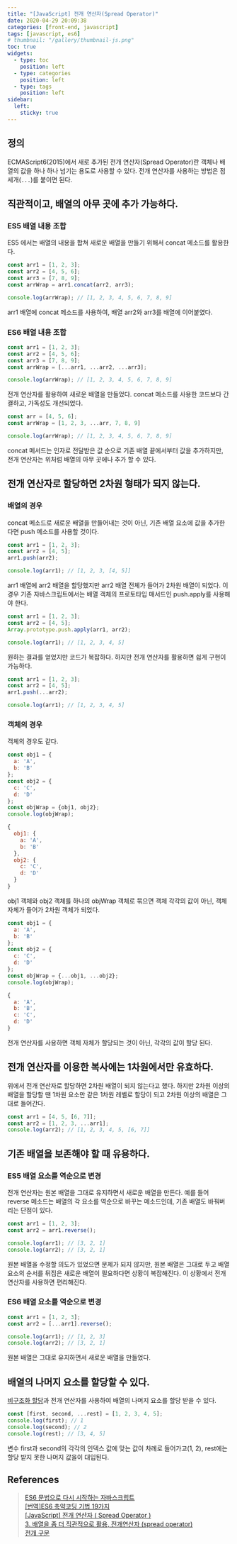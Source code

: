 ```yaml
---
title: "[JavaScript] 전개 연산자(Spread Operator)"
date: 2020-04-29 20:09:38
categories: [front-end, javascript]
tags: [javascript, es6]
# thumbnail: "/gallery/thumbnail-js.png"
toc: true
widgets:
  - type: toc
    position: left
  - type: categories
    position: left
  - type: tags
    position: left
sidebar:
  left:
    sticky: true
---
```


## 정의
ECMAScript6(2015)에서 새로 추가된 전개 연산자(Spread Operator)란 객체나 배열의 값을 하나 하나 넘기는 용도로 사용할 수 있다. 전개 연산자를 사용하는 방법은 점 세개(`...`)를 붙이면 된다.

<!-- more -->

## 직관적이고, 배열의 아무 곳에 추가 가능하다.
### ES5 배열 내용 조합 
ES5 에서는 배열의 내용을 합쳐 새로운 배열을 만들기 위해서 concat 메소드를 활용한다.

```javascript
const arr1 = [1, 2, 3];
const arr2 = [4, 5, 6];
const arr3 = [7, 8, 9];
const arrWrap = arr1.concat(arr2, arr3);

console.log(arrWrap); // [1, 2, 3, 4, 5, 6, 7, 8, 9]
```

arr1 배열에 concat 메소드를 사용하여, 배열 arr2와 arr3를 배열에 이어붙였다.

### ES6 배열 내용 조합
```javascript
const arr1 = [1, 2, 3];
const arr2 = [4, 5, 6];
const arr3 = [7, 8, 9];
const arrWrap = [...arr1, ...arr2, ...arr3];

console.log(arrWrap); // [1, 2, 3, 4, 5, 6, 7, 8, 9]
```

전개 연산자를 활용하여 새로운 배열을 만들었다. concat 메소드를 사용한 코드보다 간결하고, 가독성도 개선되었다.

```javascript
const arr = [4, 5, 6];
const arrWrap = [1, 2, 3, ...arr, 7, 8, 9]

console.log(arrWrap); // [1, 2, 3, 4, 5, 6, 7, 8, 9]
```

concat 메서드는 인자로 전달받은 값 순으로 기존 배열 끝에서부터 값을 추가하지만, 전개 연산자는 위처럼 배열의 아무 곳에나 추가 할 수 있다.

## 전개 연산자로 할당하면 2차원 형태가 되지 않는다.

### 배열의 경우
concat 메소드로 새로운 배열을 만들어내는 것이 아닌, 기존 배열 요소에 값을 추가한다면 push 메소드를 사용할 것이다.

```javascript
const arr1 = [1, 2, 3];
const arr2 = [4, 5];
arr1.push(arr2);

console.log(arr1); // [1, 2, 3, [4, 5]]
```

arr1 배열에 arr2 배열을 할당했지만 arr2 배열 전체가 들어가 2차원 배열이 되었다. 이 경우 기존 자바스크립트에서는 배열 객체의 프로토타입 매서드인 push.apply를 사용해야 한다.

```javascript
const arr1 = [1, 2, 3];
const arr2 = [4, 5];
Array.prototype.push.apply(arr1, arr2);

console.log(arr1); // [1, 2, 3, 4, 5]
```

원하는 결과를 얻었지만 코드가 복잡하다. 하지만 전개 연산자를 활용하면 쉽게 구현이 가능하다.

```javascript
const arr1 = [1, 2, 3];
const arr2 = [4, 5];
arr1.push(...arr2);

console.log(arr1); // [1, 2, 3, 4, 5]
```

### 객체의 경우
객체의 경우도 같다.

```javascript
const obj1 = {
  a: 'A',
  b: 'B'
};
const obj2 = {
  c: 'C',
  d: 'D'
};
const objWrap = {obj1, obj2};
console.log(objWrap);
```
```javascript
{
  obj1: {
    a: 'A',
    b: 'B'
  },
  obj2: {
    c: 'C',
    d: 'D'
  }
}
```

obj1 객체와 obj2 객체를 하나의 objWrap 객체로 묶으면 객체 각각의 값이 아닌, 객체 자체가 들어가 2차원 객체가 되었다.

```javascript
const obj1 = {
  a: 'A',
  b: 'B'
};
const obj2 = {
  c: 'C',
  d: 'D'
};
const objWrap = {...obj1, ...obj2};
console.log(objWrap);
```
```javascript
{
  a: 'A',
  b: 'B',
  c: 'C',
  d: 'D'
}
```

전개 연산자를 사용하면 객체 자체가 할당되는 것이 아닌, 각각의 값이 할당 된다.

## 전개 연산자를 이용한 복사에는 1차원에서만 유효하다.
위에서 전개 연산자로 할당하면 2차원 배열이 되지 않는다고 했다. 하지만 2차원 이상의 배열을 할당할 땐 1차원 요소만 같은 1차원 레벨로 할당이 되고 2차원 이상의 배열은 그대로 들어간다.

```javascript
const arr1 = [4, 5, [6, 7]];
const arr2 = [1, 2, 3, ...arr1];
console.log(arr2); // [1, 2, 3, 4, 5, [6, 7]]
```

## 기존 배열을 보존해야 할 때 유용하다.
### ES5 배열 요소를 역순으로 변경
전개 연산자는 원본 배열을 그대로 유지하면서 새로운 배열을 만든다. 예를 들어 reverse 메소드는 배열의 각 요소를 역순으로 바꾸는 메소드인데, 기존 배열도 바꿔버리는 단점이 있다.

```javascript
const arr1 = [1, 2, 3];
const arr2 = arr1.reverse();

console.log(arr1); // [3, 2, 1]
console.log(arr2); // [3, 2, 1]
```

원본 배열을 수정할 의도가 있었으면 문제가 되지 않지만, 원본 배열은 그대로 두고 배열 요소의 순서를 뒤집은 새로운 배열이 필요하다면 상황이 복잡해진다. 이 상황에서 전개 연산자를 사용하면 편리해진다.

### ES6 배열 요소를 역순으로 변경

```javascript
const arr1 = [1, 2, 3];
const arr2 = [...arr1].reverse();

console.log(arr1); // [1, 2, 3]
console.log(arr2); // [3, 2, 1]
```

원본 배열은 그대로 유지하면서 새로운 배열을 만들었다.

## 배열의 나머지 요소를 할당할 수 있다.
[비구조화 할당](/2020/04/27/javascript-es6-destructuring-assignment/)과 전개 연산자를 사용하여 배열의 나머지 요소를 할당 받을 수 있다.

```javascript
const [first, second, ...rest] = [1, 2, 3, 4, 5];
console.log(first); // 1
console.log(second); // 2
console.log(rest); // [3, 4, 5]
```
변수 first과 second의 각각의 인덱스 값에 맞는 값이 차례로 들어가고(1, 2), rest에는 할당 받지 못한 나머지 값을이 대입된다.

## References
> [ES6 문법으로 다시 시작하는 자바스크립트](https://hudi.kr/es6-문법으로-다시-시작하는-자바스크립트/)  
> [[번역]ES6 축약코딩 기법 19가지](https://chanspark.github.io/2017/11/28/ES6-꿀팁.html)  
> [[JavaScript] 전개 연산자 ( Spread Operator )](https://blog.naver.com/zoz0312/221622159150)  
> [3. 배열을 좀 더 직관적으로 활용, 전개연산자 (spread operator)](https://pro-self-studier.tistory.com/13)  
> [전개 구문](https://developer.mozilla.org/ko/docs/Web/JavaScript/Reference/Operators/Spread_syntax)

